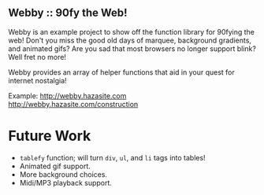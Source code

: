 ## Webby :: 90fy the Web!

Webby is an example project to show off the function library for 90fying the
web!  Don't you miss the good old days of marquee, background gradients, and
animated gifs?  Are you sad that most browsers no longer support blink? Well
fret no more!

Webby provides an array of helper functions that aid in your quest for
internet nostalgia!

Example:
	http://webby.hazasite.com
	http://webby.hazasite.com/construction

Future Work
===========

 * `tablefy` function; will turn `div`, `ul`, and `li` tags into tables!
 * Animated gif support.
 * More background choices.
 * Midi/MP3 playback support.
